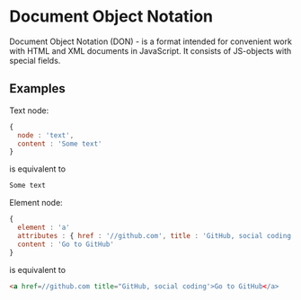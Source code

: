 # Document Object Notation

Document Object Notation (DON) - is a format intended for convenient work with HTML and XML documents in JavaScript. It consists of JS-objects with special fields.

## Examples

Text node:

```js
{
  node : 'text',
  content : 'Some text'
}
```

is equivalent to

```html
Some text
```

Element node:

```js
{
  element : 'a'
  attributes : { href : '//github.com', title : 'GitHub, social coding' },
  content : 'Go to GitHub'
}
```

is equivalent to

```html
<a href=//github.com title="GitHub, social coding'>Go to GitHub</a>
```
